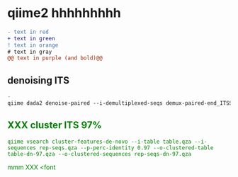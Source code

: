 # qiime2 hhhhhhhhh

```diff
- text in red
+ text in green
! text in orange
# text in gray
@@ text in purple (and bold)@@
```



## denoising ITS 
```diff
- 
qiime dada2 denoise-paired --i-demultiplexed-seqs demux-paired-end_ITSS.qza --p-trim-left-f 21 --p-trim-left-r 21 --p-trunc-len-f 240 --p-trunc-len-r 180 --o-table table.qza --o-representative-sequences rep-seqs.qza --o-denoising-stats denoising-stats.qza --p-n-reads-learn 50000 --verbose
```

## <font color="green"> XXX <font> cluster ITS 97%
```
qiime vsearch cluster-features-de-novo --i-table table.qza --i-sequences rep-seqs.qza --p-perc-identity 0.97 --o-clustered-table table-dn-97.qza --o-clustered-sequences rep-seqs-dn-97.qza
```
mmm<font color="green"> XXX <font
